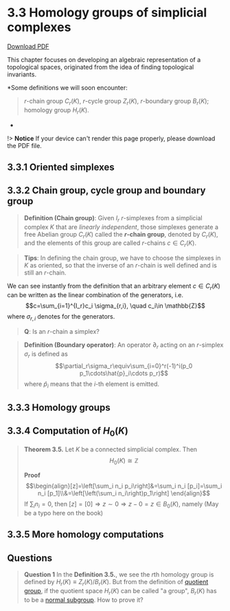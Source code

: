 # 3.3 Homology groups of simplicial complexes

<a href="//pdfcrowd.com/url_to_pdf/?width=210mm&height=297mm"
   onclick="if(!this.p)href+='&url='+encodeURIComponent(location.href);this.p=1">Download PDF
   <i class="fa fa-file-pdf-o" style="font-size:24px;color:red"></i>
</a>

This chapter focuses on developing an algebraic representation of a topological spaces, originated from the idea of finding topological invariants.

*Some definitions we will soon encounter: 
> $r$-chain group $C_r(K)$, $r$-cycle group $Z_r(K)$, $r$-boundary group $B_r(K)$; homology group $H_r(K)$.
*

!> **Notice** If your device can't render this page properly, please download the PDF file.
## 3.3.1 Oriented simplexes

## 3.3.2 Chain group, cycle group and boundary group

>**Definition (Chain group)**: Given $I_r$ $r$-simplexes from a simplicial complex $K$ that are *linearly independent*, those simplexes generate a free Abelian group $C_r(K)$ called the **$r$-chain group**, denoted by $C_r(K)$, and the elements of this group are called $r$-chains $c\in C_r(K)$.

>**Tips**: In defining the chain group, we have to choose the simplexes in $K$ as oriented, so that the inverse of an $r$-chain is well defined and is still an $r$-chain.

We can see instantly from the definition that an arbitrary element $c\in C_r(K)$ can be written as the linear combination of the generators, i.e. 
$$c=\sum_{i=1}^{I_r}c_i \sigma_{r,i}, \quad c_i\in \mathbb{Z}$$
where $\sigma_{r,i}$ denotes for the generators.

>**Q**: Is an $r$-chain a simplex?

>**Definition (Boundary operator)**: An operator $\partial_r$ acting on an $r$-simplex $\sigma_r$ is defined as
>$$\partial_r\sigma_r\equiv\sum_{i=0}^r(-1)^i(p_0 p_1\cdots\hat{p}_i\cdots p_r)$$
>where $\hat{p}_i$ means that the $i$-th element is emitted.

## 3.3.3 Homology groups

## 3.3.4 Computation of $H_{0}(K)$

>**Theorem 3.5.** Let $K$ be a connected simplicial complex. Then
>$$H_0 (K)\cong\mathbb{Z}$$
>
>**Proof** 
>$$\begin{align}[z]=\left[\sum_i n_i p_i\right]&=\sum_i n_i [p_i]=\sum_i n_i [p_1]\\&=\left[\left(\sum_i n_i\right)p_1\right] \end{align}$$
>If $\sum_i n_i=0$, then $[z]=[0]\Rightarrow z\sim0\Rightarrow z-0=z\in B_0 \left(K\right)$, namely (May be a typo here on the book)

## 3.3.5 More homology computations

## Questions

>**Question 1**
>In the **Definition 3.5.**, we see the $r$th homology group is defined by $H_{r}(K)\equiv Z_{r}(K)/B_{r}(K)$. But from the definition of [quotient group](https://en.wikipedia.org/wiki/Quotient_group), if the quotient space $H_{r}(K)$ can be called "a group", $B_{r}(K)$ has to be a [normal subgroup](https://en.wikipedia.org/wiki/Normal_subgroup). How to prove it?
